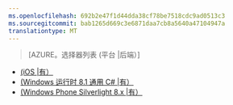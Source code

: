 ```yaml
---
ms.openlocfilehash: 692b2e47f1d44dda38cf78be7518cdc9ad0513c3
ms.sourcegitcommit: bab1265d669c3e6871daa7cb8a5640a47104947a
translationtype: MT
---
```

> [AZURE。选择器列表 (平台 |后端）]
- [(iOS |有）](../articles/mobile-services-ios-handling-conflicts-offline-data.md)
- [(Windows 运行时 8.1 通用 C# |有）](../articles/mobile-services-windows-store-dotnet-handling-conflicts-offline-data.md)
- [(Windows Phone Silverlight 8.x |有）](../articles/mobile-services-windows-phone-handling-conflicts-offline-data.md)
